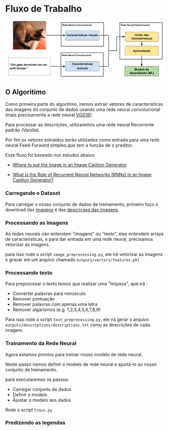 # Fluxo de Trabalho

![](images/workflow.png)

## O Algoritimo

Como primeira parte do algoritimo, iremos extrair vetores de características das imagens do conjunto de dados usando uma rede neural convolucional (mais precisamente a rede neural [VGG16](https://arxiv.org/abs/1505.06798)).

Para processar as descrições, utilizaremos uma rede neural Recorrente padrão (*Vanilla*).

Por fim os vetores extraídos serão utilizados como entrada para uma rede neural Feed-Forward simples,que tem a função de o preditor.

Esse fluxo foi baseado nos estudos abaixo:

 * [Where to put the Image in an Image Caption Generator
](https://arxiv.org/abs/1703.09137)


* [What is the Role of Recurrent Neural Networks (RNNs) in an Image Caption Generator?](https://arxiv.org/abs/1708.02043)



### Carregando o Dataset

Para carregar o nosso conjunto de dados de treinamento, primeiro faço o download das [imagens](https://github.com/jbrownlee/Datasets/releases/download/Flickr8k/Flickr8k_Dataset.zip) e das [descrições das imagens](https://github.com/jbrownlee/Datasets/releases/download/Flickr8k/Flickr8k_text.zip).

### Processando as Imagens

As redes neurais não entendem "imagens" ou "texto", elas entendem arrays de características, e para dar entrada em uma rede neural, precisamos vetorizar as imagens.

para isso rode o script `image_preprocessing.py`, ele irá vetorizar as imagens e gravar em um arquivo chamado `outputs/vectors/features.pkl`

### Processando texto

Para preprocesar o texto temos que realizar uma "limpeza", que irá :
 * Converter palavras para minúsculo
 * Remover pontuação
 * Remover palavras com apenas uma letra
 * Remover algarismos (e.g. 1,2,3,4,5,6,7,8,9)

 Para isso rode o script `text_preprocessing.py`, ele irá gerar o arquivo `outputs/descriptions/descriptions.txt` como as descrições de cada imagem.

### Trainamento da Rede Neural

Agora estamos prontos para treinar nosso modelo de rede neural.

Neste passo iremos definir o modelo de rede neural e ajustá-lo ao nosso conjunto de treinamento.

para executaremos os passos:

 * Carregar conjunto de dados
 * Definir o modelo
 * Ajustar o modelo aos dados

Rode o script `train.py`

### Predizendo as legendas

